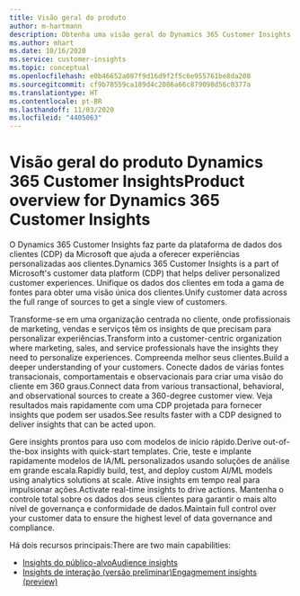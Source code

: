 ```yaml
---
title: Visão geral do produto
author: m-hartmann
description: Obtenha uma visão geral do Dynamics 365 Customer Insights e seus recursos.
ms.author: mhart
ms.date: 10/16/2020
ms.service: customer-insights
ms.topic: conceptual
ms.openlocfilehash: e0b46652a087f9d16d9f2f5c6e955761be8da208
ms.sourcegitcommit: cf9b78559ca189d4c2086a66c879098d56c0377a
ms.translationtype: HT
ms.contentlocale: pt-BR
ms.lasthandoff: 11/03/2020
ms.locfileid: "4405063"
---
```

# <a name="product-overview-for-dynamics-365-customer-insights"></a><span data-ttu-id="a5ddc-103">Visão geral do produto Dynamics 365 Customer Insights</span><span class="sxs-lookup"><span data-stu-id="a5ddc-103">Product overview for Dynamics 365 Customer Insights</span></span>

<span data-ttu-id="a5ddc-104">O Dynamics 365 Customer Insights faz parte da plataforma de dados dos clientes (CDP) da Microsoft que ajuda a oferecer experiências personalizadas aos clientes.</span><span class="sxs-lookup"><span data-stu-id="a5ddc-104">Dynamics 365 Customer Insights is a part of Microsoft's customer data platform (CDP) that helps deliver personalized customer experiences.</span></span> <span data-ttu-id="a5ddc-105">Unifique os dados dos clientes em toda a gama de fontes para obter uma visão única dos clientes.</span><span class="sxs-lookup"><span data-stu-id="a5ddc-105">Unify customer data across the full range of sources to get a single view of customers.</span></span> 

<span data-ttu-id="a5ddc-106">Transforme-se em uma organização centrada no cliente, onde profissionais de marketing, vendas e serviços têm os insights de que precisam para personalizar experiências.</span><span class="sxs-lookup"><span data-stu-id="a5ddc-106">Transform into a customer-centric organization where marketing, sales, and service professionals have the insights they need to personalize experiences.</span></span> <span data-ttu-id="a5ddc-107">Compreenda melhor seus clientes.</span><span class="sxs-lookup"><span data-stu-id="a5ddc-107">Build a deeper understanding of your customers.</span></span> <span data-ttu-id="a5ddc-108">Conecte dados de várias fontes transacionais, comportamentais e observacionais para criar uma visão do cliente em 360 graus.</span><span class="sxs-lookup"><span data-stu-id="a5ddc-108">Connect data from various transactional, behavioral, and observational sources to create a 360-degree customer view.</span></span> <span data-ttu-id="a5ddc-109">Veja resultados mais rapidamente com uma CDP projetada para fornecer insights que podem ser usados.</span><span class="sxs-lookup"><span data-stu-id="a5ddc-109">See results faster with a CDP designed to deliver insights that can be acted upon.</span></span> 

<span data-ttu-id="a5ddc-110">Gere insights prontos para uso com modelos de início rápido.</span><span class="sxs-lookup"><span data-stu-id="a5ddc-110">Derive out-of-the-box insights with quick-start templates.</span></span> <span data-ttu-id="a5ddc-111">Crie, teste e implante rapidamente modelos de IA/ML personalizados usando soluções de análise em grande escala.</span><span class="sxs-lookup"><span data-stu-id="a5ddc-111">Rapidly build, test, and deploy custom AI/ML models using analytics solutions at scale.</span></span> <span data-ttu-id="a5ddc-112">Ative insights em tempo real para impulsionar ações.</span><span class="sxs-lookup"><span data-stu-id="a5ddc-112">Activate real-time insights to drive actions.</span></span> <span data-ttu-id="a5ddc-113">Mantenha o controle total sobre os dados dos seus clientes para garantir o mais alto nível de governança e conformidade de dados.</span><span class="sxs-lookup"><span data-stu-id="a5ddc-113">Maintain full control over your customer data to ensure the highest level of data governance and compliance.</span></span> 

<span data-ttu-id="a5ddc-114">Há dois recursos principais:</span><span class="sxs-lookup"><span data-stu-id="a5ddc-114">There are two main capabilities:</span></span> 

- [<span data-ttu-id="a5ddc-115">Insights do público-alvo</span><span class="sxs-lookup"><span data-stu-id="a5ddc-115">Audience insights</span></span>](audience-insights/overview.md)
- [<span data-ttu-id="a5ddc-116">Insights de interação (versão preliminar)</span><span class="sxs-lookup"><span data-stu-id="a5ddc-116">Engagmement insights (preview)</span></span>](engagement-insights/index.yml)
 